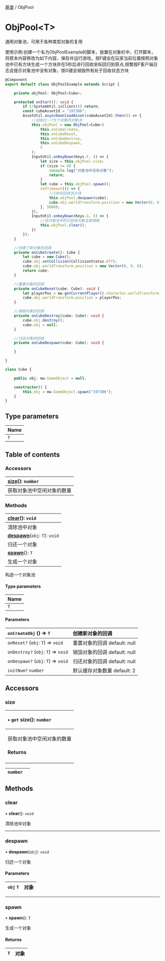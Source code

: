 [基类](../groups/Extension.基类.md) / ObjPool

# ObjPool<T\> <Badge type="tip" text="Class" /> <Score text="ObjPool<T\>" />

通用对象池，可用于各种类型对象的复用

<span style="font-size: 14px;">
使用示例:创建一个名为ObjPoolExample的脚本，放置在对象栏中，打开脚本，将原本内容修改为如下内容，保存并运行游戏，按F键会在玩家当前位置按照对象池中已有方块生成一个方块并在5秒后进行回收坐标回归到原点,频繁按F客户端日志会提示对象池中没有对象，按G键会销毁所有处于回收状态方块
</span>

```ts
@Component
export default class ObjPoolExample extends Script {

    private objPool: ObjPool<Cube>;

    protected onStart(): void {
        if (!SystemUtil.isClient()) return;
        const cubeAssetId = "197386";
        AssetUtil.asyncDownloadAsset(cubeAssetId).then(() => {
            //初始化一个5个对象的对象池
            this.objPool = new ObjPool<Cube>(
                this.onCubeCreate,
                this.onCubeReset,
                this.onCubeDestroy,
                this.onCubeDespawn,
                5
            );
            InputUtil.onKeyDown(Keys.F, () => {
                let size = this.objPool.size;
                if (size <= 0) {
                    console.log("对象池中没有对象");
                    return;
                }
                let cube = this.objPool.spawn();
                setTimeout(() => {
                    //5秒后回收该方块
                    this.objPool.despawn(cube);
                    cube.obj.worldTransform.position = new Vector(0, 0, 0);
                }, 5000);
            });
            InputUtil.onKeyDown(Keys.G, () => {
                //将对象池中的已回收对象全部销毁
                this.objPool.clear();
            })
        });
    }

    //创建了新对象的回调
    private onCubeCreate(): Cube {
        let cube = new Cube();
        cube.obj.setCollision(CollisionStatus.Off);
        cube.obj.worldTransform.position = new Vector(0, 0, 0);
        return cube;
    }

    //重置对象的回调
    private onCubeReset(cube: Cube): void {
        let playerPos = mw.getCurrentPlayer().character.worldTransform.position;
        cube.obj.worldTransform.position = playerPos;
    }

    //销毁对象的回调
    private onCubeDestroy(cube: Cube): void {
        cube.obj.destroy();
        cube.obj = null;
    }

    //归还对象的回调
    private onCubeDespawn(cube: Cube): void {

    }

}

class Cube {

    public obj: mw.GameObject = null;

    constructor() {
        this.obj = mw.GameObject.spawn("197386");
    }
}
```

## Type parameters

| Name |
| :------ |
| `T` |

## Table of contents

### Accessors <Score text="Accessors" /> 
| **[size](mwext.ObjPool.md#size)**(): `number`   |
| :-----|
| 获取对象池中空闲对象的数量|

### Methods <Score text="Methods" /> 
| **[clear](mwext.ObjPool.md#clear)**(): `void`   |
| :-----|
| 清除池中对象|
| **[despawn](mwext.ObjPool.md#despawn)**(`obj`: `T`): `void`   |
| 归还一个对象|
| **[spawn](mwext.ObjPool.md#spawn)**(): `T`   |
| 生成一个对象|

构造一个对象池

#### Type parameters

| Name |
| :------ |
| `T` |

#### Parameters

| `onCreateObj` () => `T` |  创建新对象的回调 |
| :------ | :------ |
| `onReset?` (`obj`: `T`) => `void` |  重置对象的回调 default: null |
| `onDestroy?` (`obj`: `T`) => `void` |  销毁对象的回调 default: null |
| `onDespawn?` (`obj`: `T`) => `void` |  归还对象的回调 default: null |
| `initNum?` `number` |  默认缓存对象数量 default: 2 |

## Accessors

### size <Score text="size" /> 

<table class="get-set-table">
<thead><tr>
<th style="text-align: left">

• `get` **size**(): `number` 

</th>
</tr></thead>
<tbody><tr>
<td style="text-align: left">


获取对象池中空闲对象的数量

#### Returns

</td>
</tr></tbody>
</table>

| `number` |  |
| :------ | :------ |

## Methods

### clear <Score text="clear" /> 

• **clear**(): `void` 

清除池中对象


___

### despawn <Score text="despawn" /> 

• **despawn**(`obj`): `void` 

归还一个对象

#### Parameters

| `obj` `T` |  对象 |
| :------ | :------ |


___

### spawn <Score text="spawn" /> 

• **spawn**(): `T` 

生成一个对象

#### Returns

| `T` | 对象 |
| :------ | :------ |
